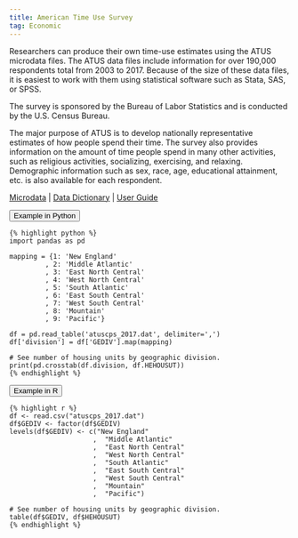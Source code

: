 ```yaml
---
title: American Time Use Survey
tag: Economic
---
```


Researchers can produce their own time-use estimates using the ATUS microdata files. The ATUS data files include information for over 190,000 respondents total from 2003 to 2017. Because of the size of these data files, it is easiest to work with them using statistical software such as Stata, SAS, or SPSS.

The survey is sponsored by the Bureau of Labor Statistics and is conducted by the U.S. Census Bureau.

The major purpose of ATUS is to develop nationally representative estimates of how people spend their time. The survey also provides information on the amount of time people spend in many other activities, such as religious activities, socializing, exercising, and relaxing. Demographic information such as sex, race, age, educational attainment, etc. is also available for each respondent.

[Microdata](https://www.bls.gov/tus/data.htm) 
 | [Data Dictionary](https://www.bls.gov/tus/atuscpscodebk17.pdf) 
 | [User Guide](https://www.bls.gov/tus/atususersguide.pdf)

<button data-toggle="collapse" data-target="#atus_python" type="button" class="btn btn-secondary btn-lg btn-block">Example in Python</button>
<div id="atus_python" class="collapse">

    {% highlight python %}
    import pandas as pd

    mapping = {1: 'New England'
             , 2: 'Middle Atlantic'
             , 3: 'East North Central'
             , 4: 'West North Central'
             , 5: 'South Atlantic'
             , 6: 'East South Central'
             , 7: 'West South Central'
             , 8: 'Mountain'
             , 9: 'Pacific'}

    df = pd.read_table('atuscps_2017.dat', delimiter=',')
    df['division'] = df['GEDIV'].map(mapping)

    # See number of housing units by geographic division.
    print(pd.crosstab(df.division, df.HEHOUSUT))
    {% endhighlight %}
</div>    
<button data-toggle="collapse" data-target="#atus_r" type="button" class="btn btn-secondary btn-lg btn-block">Example in R</button>
<div id="atus_r" class="collapse">
    
    {% highlight r %}
    df <- read.csv("atuscps_2017.dat")
    df$GEDIV <- factor(df$GEDIV)
    levels(df$GEDIV) <- c("New England"
                         ,  "Middle Atlantic"
                         ,  "East North Central"
                         ,  "West North Central"
                         ,  "South Atlantic"
                         ,  "East South Central"
                         ,  "West South Central"
                         ,  "Mountain"
                         ,  "Pacific")

    # See number of housing units by geographic division.
    table(df$GEDIV, df$HEHOUSUT)
    {% endhighlight %}
</div>
